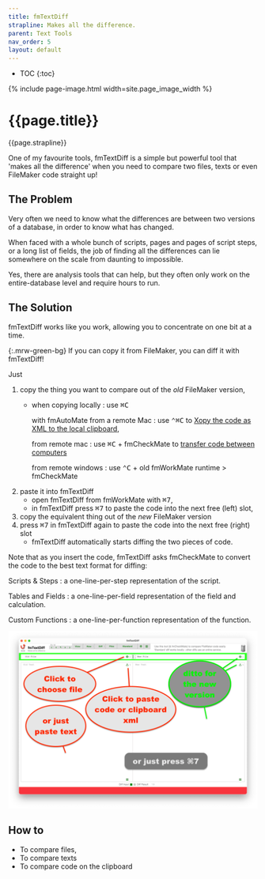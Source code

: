 ```yaml
---
title: fmTextDiff
strapline: Makes all the difference.
parent: Text Tools
nav_order: 5
layout: default
---
```

- TOC
{:toc}


{% include page-image.html width=site.page_image_width %}

# {{page.title}}

{{page.strapline}}


One of my favourite tools, fmTextDiff is a simple but powerful tool that 'makes all the difference' when you need to compare two files, texts or even FileMaker code straight up!

## The Problem

Very often we need to know what the differences are between two versions of a database, in order to know what has changed.

When faced with a whole bunch of scripts, pages and pages of script steps, or a long list of fields, the job of finding all the differences can lie somewhere on the scale from daunting to impossible.

Yes, there are analysis tools that can help, but they often only work on the entire-database level and require hours to run.

## The Solution

fmTextDiff works like you work, allowing you to concentrate on one bit at a time.

{:.mrw-green-bg}
If you can copy it from FileMaker, you can diff it with fmTextDiff!

Just

1. copy the thing you want to compare out of the *old* FileMaker version,
   - when copying locally
     : use <kbd>⌘</kbd><kbd>C</kbd>

     with fmAutoMate from a remote Mac
     : use <kbd>⌃</kbd><kbd>⌘</kbd><kbd>C</kbd> to [Xopy the code as XML to the local clipboard](fmautomate.html#copy-the-code-to-the-clipboard),

     from remote mac
     : use <kbd>⌘</kbd><kbd>C</kbd> + fmCheckMate to [transfer code between computers](transfer-code-across-the-ether-with-fmcheckmate.html)

     from remote windows
     : use <kbd>⌃</kbd><kbd>C</kbd> + old fmWorkMate runtime > fmCheckMate 
2. paste it into fmTextDiff
   - open fmTextDiff from fmWorkMate with <kbd>⌘</kbd><kbd>7</kbd>,
   - in fmTextDiff press <kbd>⌘</kbd><kbd>7</kbd> to paste the code into the next free (left) slot,
3. copy the equivalent thing out of the *new* FileMaker version
4. press <kbd>⌘</kbd><kbd>7</kbd> in fmTextDiff again to paste the code into the next free (right) slot
   - fmTextDiff automatically starts diffing the two pieces of code.

Note that as you insert the code, fmTextDiff asks fmCheckMate to convert the code to the best text format for diffing:

Scripts & Steps
: a one-line-per-step representation of the script.

Tables and Fields
: a one-line-per-field representation of the field and calculation.

 Custom Functions
: a one-line-per-function representation of the function.




![fmTextDiff Inputs](/assets/images/fmtextdiff-inputs.png)

## How to

- To compare files,
- To compare texts
- To compare code on the clipboard
